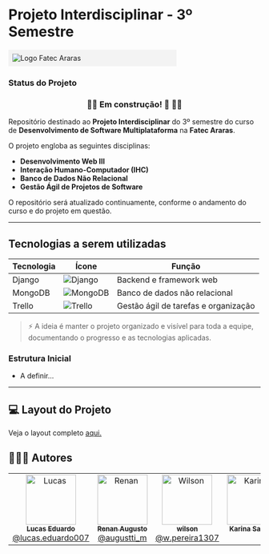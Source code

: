 # Projeto Interdisciplinar - 3º Semestre  
<div style="background-color: #f3f3f3; padding: 8px; max-width: 320px">
<img src="https://bkpsitecpsnew.blob.core.windows.net/uploadsitecps/sites/19/2024/03/fatec-araras-antonio-brambilla.png" alt="Logo Fatec Araras"/></div>

### Status do Projeto
<!-- ![Status](https://img.shields.io/badge/status-em%20andamento-yellow)   -->
<!-- <h3 align="center">✅ Concluído ✅</h3> -->
<h3 align="center">🚧🚧 Em construção!  👷 🧱🚧</h3>

Repositório destinado ao **Projeto Interdisciplinar** do 3º semestre do curso de **Desenvolvimento de Software Multiplataforma** na **Fatec Araras**.  

O projeto engloba as seguintes disciplinas:  
- **Desenvolvimento Web III**  
- **Interação Humano-Computador (IHC)**  
- **Banco de Dados Não Relacional**  
- **Gestão Ágil de Projetos de Software**  

O repositório será atualizado continuamente, conforme o andamento do curso e do projeto em questão.  

---

## Tecnologias a serem utilizadas  
| Tecnologia | Ícone | Função |
|------------|-------|-------|
| Django     | ![Django](https://img.icons8.com/color/48/000000/django.png) | Backend e framework web |
| MongoDB    | ![MongoDB](https://img.icons8.com/color/48/000000/mongodb.png) | Banco de dados não relacional |
| Trello     | ![Trello](https://img.icons8.com/color/48/000000/trello.png) | Gestão ágil de tarefas e organização |

> ⚡ A ideia é manter o projeto organizado e visível para toda a equipe, documentando o progresso e as tecnologias aplicadas.  


### Estrutura Inicial
- A definir...
---

 ## 💻 Layout do Projeto

<!-- ![](/img/gif_apresentacao.gif) -->

Veja o layout completo  [aqui.](https://www.figma.com/design/oR2lK6DuMUX3lG1kJorqv2/PI3---Rotus?node-id=0-1&t=YHsYPGZzJs9h8P9D-1)



## 👨🏼‍🎓 Autores
<table>
  <tr>
    <td align="center">
      <a href="https://github.com/Lucas-Ed">
        <img src="https://avatars.githubusercontent.com/u/30055762?v=4" width="100px;" alt="Lucas"/>
        <br />
        <sub>
          <b>Lucas Eduardo</b>
        </sub>
       </a>
       <br />
       <a href="https://www.instagram.com/lucas.eduardo007/" title="Instagram">@lucas.eduardo007</a> 
       <br />
    </td> 
    <td align="center">
      <a href="https://github.com/Marques894">
        <img src="https://avatars.githubusercontent.com/u/136036690?v=4" width="100px;" alt="Renan"/>
        <br />
        <sub>
          <b>Renan Augusto</b>
        </sub>
       </a>
       <br />
       <a href="https://www.instagram.com/augustti_m/" title="Instagram">@augustti_m</a>
       <br />
    </td>
     <td align="center">
      <a href="https://github.com/willsf2021">
        <img src="https://avatars.githubusercontent.com/u/178531137?v=4" width="100px;" alt="Wilson"/>
        <br />
        <sub>
          <b>wilson</b>
        </sub>
       </a>
       <br />
       <a href="https://www.instagram.com/w.pereira1307" title="instagram">@w.pereira1307</a>
       <br />
    </td>
     <td align="center">
      <a href="https://github.com/KaSantos0100">
        <img src="https://avatars.githubusercontent.com/u/179961593?v=4" width="100px;" alt="Karina"/>
        <br />
        <sub>
          <b>Karina Santos</b>
        </sub>
       </a>
       <br />
       <a href="https://www.instagram.com/" title="instagram"></a>
       <br />
    </td>
    <td align="center">
      <a href="https://github.com/RafaelRRita ">
        <img src="https://avatars.githubusercontent.com/u/175157548?v=4" width="100px;" alt="Rafael"/>
        <br />
        <sub>
          <b>Rafael Rita</b>
        </sub>
       </a>
       <br />
       <a href="https://www.instagram.com" title="instagram"></a>
       <br />
    </td>
    <td align="center">
      <a href="https://github.com/TiagoBertoline ">
        <img src="https://avatars.githubusercontent.com/u/183771495?v=4" width="100px;" alt="Tiago"/>
        <br />
        <sub>
          <b>Tiago Bertoline</b>
        </sub>
       </a>
       <br />
       <a href="https://www.instagram.com" title="instagram"></a>
       <br />
    </td>
  </tr>
  </table>
  <br>